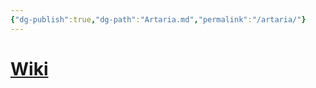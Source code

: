 ```yaml
---
{"dg-publish":true,"dg-path":"Artaria.md","permalink":"/artaria/"}
---
```


# [Wiki](https://www.wikiwand.com/en/Artaria)